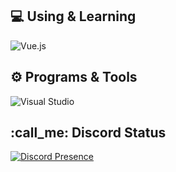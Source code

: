 <div align="left">

## :computer: Using & Learning

![Vue.js](https://img.shields.io/badge/python-%2335495e.svg?style=for-the-badge&logo=python&logoColor=%234FC08D)

## ⚙ Programs & Tools

![Visual Studio](https://img.shields.io/badge/Visual%20Studio-5C2D91.svg?style=for-the-badge&logo=visual-studio&logoColor=white)

## :call_me: Discord Status
 
[![Discord Presence](https://lanyard.cnrad.dev/api/1007322838421733576?&bg=222834&idleMessage=Erik%20Daniel%20Eichelt)](https://discord.com/users/1007322838421733576)
